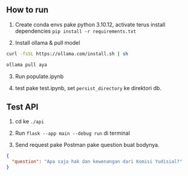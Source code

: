 ## How to run

1. Create conda envs pake python 3.10.12, activate terus install dependencies `pip install -r requirements.txt`

2. Install ollama & pull model

```sh
curl -fsSL https://ollama.com/install.sh | sh

ollama pull aya
```

3. Run populate.ipynb

4. test pake test.ipynb, set `persist_directory` ke direktori db.

## Test API

1. cd ke `./api`

2. Run `flask --app main --debug run` di terminal

3. Send request pake Postman pake question buat bodynya.

```json
{
  "question": "Apa saja hak dan kewenangan dari Komisi Yudisial?"
}
```
